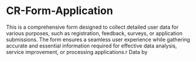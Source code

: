 # CR-Form-Application

This is a comprehensive form designed to collect detailed user data for various purposes, such as registration, feedback, surveys, or application submissions. The form ensures a seamless user experience while gathering accurate and essential information required for effective data analysis, service improvement, or processing applications.r Data by 
